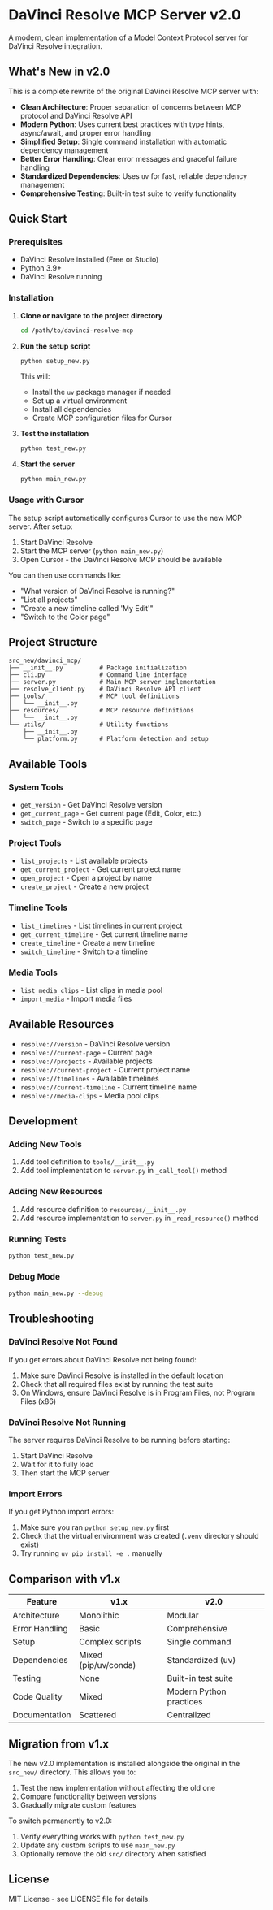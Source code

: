 # DaVinci Resolve MCP Server v2.0

A modern, clean implementation of a Model Context Protocol server for DaVinci Resolve integration.

## What's New in v2.0

This is a complete rewrite of the original DaVinci Resolve MCP server with:

- **Clean Architecture**: Proper separation of concerns between MCP protocol and DaVinci Resolve API
- **Modern Python**: Uses current best practices with type hints, async/await, and proper error handling
- **Simplified Setup**: Single command installation with automatic dependency management
- **Better Error Handling**: Clear error messages and graceful failure handling
- **Standardized Dependencies**: Uses `uv` for fast, reliable dependency management
- **Comprehensive Testing**: Built-in test suite to verify functionality

## Quick Start

### Prerequisites

- DaVinci Resolve installed (Free or Studio)
- Python 3.9+ 
- DaVinci Resolve running

### Installation

1. **Clone or navigate to the project directory**
   ```bash
   cd /path/to/davinci-resolve-mcp
   ```

2. **Run the setup script**
   ```bash
   python setup_new.py
   ```
   
   This will:
   - Install the `uv` package manager if needed
   - Set up a virtual environment
   - Install all dependencies
   - Create MCP configuration files for Cursor

3. **Test the installation**
   ```bash
   python test_new.py
   ```

4. **Start the server**
   ```bash
   python main_new.py
   ```

### Usage with Cursor

The setup script automatically configures Cursor to use the new MCP server. After setup:

1. Start DaVinci Resolve
2. Start the MCP server (`python main_new.py`)
3. Open Cursor - the DaVinci Resolve MCP should be available

You can then use commands like:
- "What version of DaVinci Resolve is running?"
- "List all projects"
- "Create a new timeline called 'My Edit'"
- "Switch to the Color page"

## Project Structure

```
src_new/davinci_mcp/
├── __init__.py          # Package initialization
├── cli.py               # Command line interface
├── server.py            # Main MCP server implementation
├── resolve_client.py    # DaVinci Resolve API client
├── tools/               # MCP tool definitions
│   └── __init__.py
├── resources/           # MCP resource definitions
│   └── __init__.py
└── utils/               # Utility functions
    ├── __init__.py
    └── platform.py      # Platform detection and setup
```

## Available Tools

### System Tools
- `get_version` - Get DaVinci Resolve version
- `get_current_page` - Get current page (Edit, Color, etc.)
- `switch_page` - Switch to a specific page

### Project Tools
- `list_projects` - List available projects
- `get_current_project` - Get current project name
- `open_project` - Open a project by name
- `create_project` - Create a new project

### Timeline Tools
- `list_timelines` - List timelines in current project
- `get_current_timeline` - Get current timeline name
- `create_timeline` - Create a new timeline
- `switch_timeline` - Switch to a timeline

### Media Tools
- `list_media_clips` - List clips in media pool
- `import_media` - Import media files

## Available Resources

- `resolve://version` - DaVinci Resolve version
- `resolve://current-page` - Current page
- `resolve://projects` - Available projects
- `resolve://current-project` - Current project name
- `resolve://timelines` - Available timelines
- `resolve://current-timeline` - Current timeline name
- `resolve://media-clips` - Media pool clips

## Development

### Adding New Tools

1. Add tool definition to `tools/__init__.py`
2. Add tool implementation to `server.py` in `_call_tool()` method

### Adding New Resources

1. Add resource definition to `resources/__init__.py`
2. Add resource implementation to `server.py` in `_read_resource()` method

### Running Tests

```bash
python test_new.py
```

### Debug Mode

```bash
python main_new.py --debug
```

## Troubleshooting

### DaVinci Resolve Not Found

If you get errors about DaVinci Resolve not being found:

1. Make sure DaVinci Resolve is installed in the default location
2. Check that all required files exist by running the test suite
3. On Windows, ensure DaVinci Resolve is in Program Files, not Program Files (x86)

### DaVinci Resolve Not Running

The server requires DaVinci Resolve to be running before starting:

1. Start DaVinci Resolve
2. Wait for it to fully load
3. Then start the MCP server

### Import Errors

If you get Python import errors:

1. Make sure you ran `python setup_new.py` first
2. Check that the virtual environment was created (`.venv` directory should exist)
3. Try running `uv pip install -e .` manually

## Comparison with v1.x

| Feature | v1.x | v2.0 |
|---------|------|------|
| Architecture | Monolithic | Modular |
| Error Handling | Basic | Comprehensive |
| Setup | Complex scripts | Single command |
| Dependencies | Mixed (pip/uv/conda) | Standardized (uv) |
| Testing | None | Built-in test suite |
| Code Quality | Mixed | Modern Python practices |
| Documentation | Scattered | Centralized |

## Migration from v1.x

The new v2.0 implementation is installed alongside the original in the `src_new/` directory. This allows you to:

1. Test the new implementation without affecting the old one
2. Compare functionality between versions
3. Gradually migrate custom features

To switch permanently to v2.0:
1. Verify everything works with `python test_new.py`
2. Update any custom scripts to use `main_new.py`
3. Optionally remove the old `src/` directory when satisfied

## License

MIT License - see LICENSE file for details.
